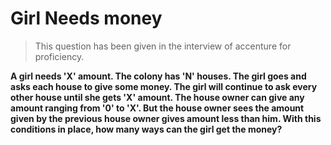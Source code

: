 # Girl Needs money

> This question has been given in the interview of accenture for proficiency. 

**A girl needs 'X' amount. The colony has 'N' houses. The girl goes and asks each house to give some money. The girl will continue to ask every other house until she gets 'X' amount. The house owner can give any amount ranging from '0' to 'X'. But the house owner sees the amount given by the previous house owner gives amount less than him. With this conditions in place, how many ways can the girl get the money?**


